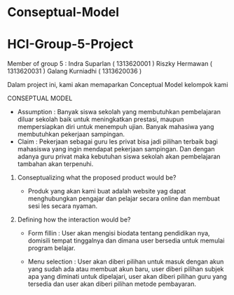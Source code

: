 # Conseptual-Model
# HCI-Group-5-Project
Member of group 5 :
Indra Suparlan    ( 1313620001 )
Riszky Hermawan   ( 1313620031 )
Galang Kurniadhi  ( 1313620036 )

Dalam project ini, kami akan memaparkan Conceptual Model kelompok kami  

CONSEPTUAL MODEL

- Assumption :
    Banyak siswa sekolah yang membutuhkan pembelajaran diluar sekolah baik untuk meningkatkan prestasi, maupun mempersiapkan diri untuk menempuh ujian.
    Banyak mahasiwa yang membutuhkan pekerjaan sampingan.
- Claim :
    Pekerjaan sebagai guru les privat bisa jadi pilihan terbaik bagi mahasiswa yang ingin mendapat pekerjaan sampingan. Dan dengan adanya guru privat maka kebutuhan siswa sekolah akan pembelajaran tambahan akan terpenuhi.



1. Conseptualizing what the proposed product would be?
    - Produk yang akan kami buat adalah website yag dapat menghubungkan pengajar dan pelajar  secara online dan membuat sesi les secara nyaman.


2. Defining how the interaction would be?
    - Form fillin : User akan mengisi biodata tentang pendidikan nya, domisili tempat tinggalnya dan dimana user bersedia untuk memulai program belajar.
         
    - Menu selection : User akan diberi pilihan untuk masuk dengan akun yang sudah ada atau membuat akun baru, user diberi pilihan subjek apa yang diminati untuk dipelajari,   user akan diberi pilihan guru yang tersedia dan user akan diberi pilihan metode pembayaran.

